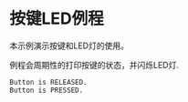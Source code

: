 # 按键LED例程

本示例演示按键和LED灯的使用。

例程会周期性的打印按键的状态，并闪烁LED灯.


```
Button is RELEASED.
Button is PRESSED.
```
